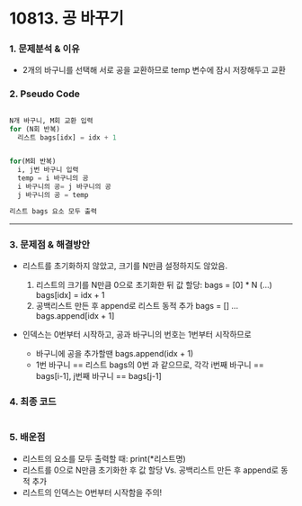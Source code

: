 # 10813. 공 바꾸기

### 1. 문제분석 & 이유

- 2개의 바구니를 선택해 서로 공을 교환하므로 temp 변수에 잠시 저장해두고 교환

### 2. Pseudo Code

```python

N개 바구니, M회 교환 입력
for (N회 반복)
  리스트 bags[idx] = idx + 1


for(M회 반복)
  i, j번 바구니 입력
  temp = i 바구니의 공
  i 바구니의 공= j 바구니의 공
  j 바구니의 공 = temp

리스트 bags 요소 모두 출력
```

---

### 3. 문제점 & 해결방안

- 리스트를 초기화하지 않았고, 크기를 N만큼 설정하지도 않았음.

  1. 리스트의 크기를 N만큼 0으로 초기화한 뒤 값 할당:
     bags = [0] \* N
     (...)
     bags[idx] = idx + 1
  2. 공백리스트 만든 후 append로 리스트 동적 추가
     bags = []
     ...
     bags.append[idx + 1]

- 인덱스는 0번부터 시작하고, 공과 바구니의 번호는 1번부터 시작하므로
  - 바구니에 공을 추가할땐 bags.append(idx + 1)
  - 1번 바구니 == 리스트 bags의 0번 과 같으므로, 각각 i번째 바구니 == bags[i-1], j번째 바구니 == bags[j-1]

### 4. 최종 코드

```python

```

### 5. 배운점

- 리스트의 요소를 모두 출력할 때: print(\*리스트명)
- 리스트를 0으로 N만큼 초기화한 후 값 할당 Vs. 공백리스트 만든 후 append로 동적 추가
- 리스트의 인덱스는 0번부터 시작함을 주의!
